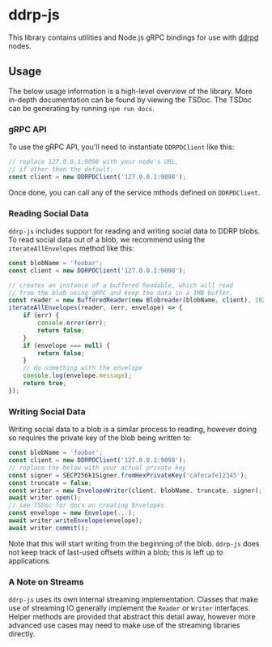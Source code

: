 # ddrp-js

This library contains utilities and Node.js gRPC bindings for use with [ddrpd](https://github.com/ddrp-org/ddrpd) nodes.

## Usage

The below usage information is a high-level overview of the library. More in-depth documentation can be found by viewing the TSDoc. The TSDoc can be generating by running `npm run docs`.

### gRPC API

To use the gRPC API, you'll need to instantiate `DDRPDClient` like this:

```typescript
// replace 127.0.0.1:9098 with your node's URL,
// if other than the default:
const client = new DDRPDClient('127.0.0.1:9098');
```

Once done, you can call any of the service mthods defined on `DDRPDClient`.

### Reading Social Data

`ddrp-js` includes support for reading and writing social data to DDRP blobs. To read social data out of a blob, we recommend using the `iterateAllEnvelopes` method like this:

```typescript
const blobName = 'foobar';
const client = new DDRPDClient('127.0.0.1:9098');

// creates an instance of a buffered Readable, which will read
// from the blob using gRPC and keep the data in a 1MB buffer.
const reader = new BufferedReader(new Blobreader(blobName, client), 1024 * 1024);
iterateAllEnvelopes(reader, (err, envelope) => {
	if (err) {
		console.error(err);
		return false;
	}
	if (envelope === null) {
		return false;
	}
	// do something with the envelope
	console.log(envelope.message);
	return true;
});
```

### Writing Social Data

Writing social data to a blob is a similar process to reading, however doing so requires the private key of the blob being written to:

```typescript
const blobName = 'foobar';
const client = new DDRPDClient('127.0.0.1:9098');
// replace the below with your actual private key
const signer = SECP256k1Signer.fromHexPrivateKey('cafecafe12345');
const truncate = false;
const writer = new EnvelopeWriter(client, blobName, truncate, signer);
await writer.open();
// see TSDoc for docs on creating Envelopes
const envelope = new Envelope(...);
await writer.writeEnvelope(envelope);
await writer.commit();
```

Note that this will start writing from the beginning of the blob. `ddrp-js` does not keep track of last-used offsets within a blob; this is left up to applications.

### A Note on Streams

`ddrp-js` uses its own internal streaming implementation. Classes that make use of streaming IO generally implement the `Reader` or `Writer` interfaces. Helper methods are provided that abstract this detail away, however more advanced use cases may need to make use of the streaming libraries directly.
